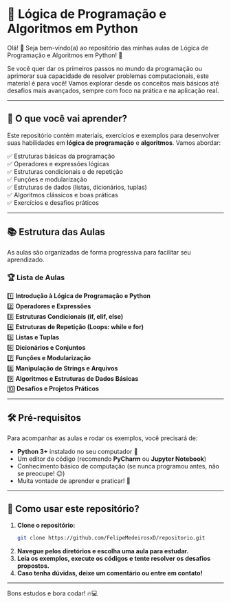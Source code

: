 # 🧠 Lógica de Programação e Algoritmos em Python  

Olá! 👋 Seja bem-vindo(a) ao repositório das minhas aulas de Lógica de Programação e Algoritmos em Python! 🚀

Se você quer dar os primeiros passos no mundo da programação ou aprimorar sua capacidade de resolver problemas computacionais, este material é para você! Vamos explorar desde os conceitos mais básicos até desafios mais avançados, sempre com foco na prática e na aplicação real.

---

## 📌 O que você vai aprender?  
Este repositório contém materiais, exercícios e exemplos para desenvolver suas habilidades em **lógica de programação** e **algoritmos**. Vamos abordar:  

✅ Estruturas básicas da programação  
✅ Operadores e expressões lógicas  
✅ Estruturas condicionais e de repetição  
✅ Funções e modularização  
✅ Estruturas de dados (listas, dicionários, tuplas)  
✅ Algoritmos clássicos e boas práticas  
✅ Exercícios e desafios práticos  

---

## 📚 Estrutura das Aulas  
As aulas são organizadas de forma progressiva para facilitar seu aprendizado.  

### 🏆 **Lista de Aulas**  

1️⃣ **Introdução à Lógica de Programação e Python**  
2️⃣ **Operadores e Expressões**  
3️⃣ **Estruturas Condicionais (if, elif, else)**  
4️⃣ **Estruturas de Repetição (Loops: while e for)**  
5️⃣ **Listas e Tuplas**  
6️⃣ **Dicionários e Conjuntos**  
7️⃣ **Funções e Modularização**  
8️⃣ **Manipulação de Strings e Arquivos**  
9️⃣ **Algoritmos e Estruturas de Dados Básicas**  
🔟 **Desafios e Projetos Práticos**  

---

## 🛠 Pré-requisitos  
Para acompanhar as aulas e rodar os exemplos, você precisará de:  

- **Python 3+** instalado no seu computador 🐍  
- Um editor de código (recomendo **PyCharm** ou **Jupyter Notebook**)  
- Conhecimento básico de computação (se nunca programou antes, não se preocupe! 😉)  
- Muita vontade de aprender e praticar! 💪  

---

## 🚀 Como usar este repositório?  
1. **Clone o repositório:**  
   ```bash
   git clone https://github.com/FelipeMedeirosxD/repositorio.git
   ```  
2. **Navegue pelos diretórios e escolha uma aula para estudar.**  
3. **Leia os exemplos, execute os códigos e tente resolver os desafios propostos.**  
4. **Caso tenha dúvidas, deixe um comentário ou entre em contato!**  

---

Bons estudos e bora codar! 🔥💻
